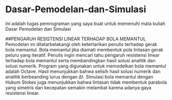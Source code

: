 # Dasar-Pemodelan-dan-Simulasi

Ini adalah tugas pemrograman yang saya buat untuk memenuhi mata kuliah Dasar Pemodelan dan Simulasi

##PENGARUH RESISTENSI LINEAR TERHADAP BOLA MEMANTUL
Pemodelan ini dilatarbelakangi oleh ketertarikan penulis terhadap gerak bola memantul. Bola memantul jika diamati membentuk pola lintasan gerak peluru yang iteratif. Penulis ingin mencari tahu pengaruh resistensi linear terhadap bola memantul serta membandingkan hasil solusi analitik dan solusi numerik. Program yang digunakan untuk memodelkan bola memantul adalah Octave. Hasil menunjukkan bahwa selisih hasil solusi numerik dan analitik berbeanding lurus dengan Δt. Simulasi bola memantul dengan Hukum Stokes juga menunjukkan bahwa lintasan tidak membentuk parabola yang simetris dan kecepatan semakin melambat karena adanya gaya resistensi linear.

